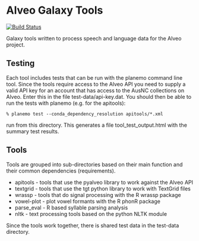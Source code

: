 Alveo Galaxy Tools
==================

[![Build Status](https://travis-ci.org/Alveo/alveo-galaxy-tools.svg?branch=master)](https://travis-ci.org/Alveo/alveo-galaxy-tools)

Galaxy tools written to process speech and language data for the Alveo project.

Testing
-------

Each tool includes tests that can be run with the planemo command line tool.  Since
the tools require access to the Alveo API you need to supply a valid API key
for an account that has access to the AusNC collections on Alveo.  Enter this
in the file test-data/api-key.dat.  You should then be able to run the tests
with planemo (e.g. for the apitools):

    % planemo test --conda_dependency_resolution apitools/*.xml

run from this directory.  This generates a file tool_test_output.html with the
summary test results.  

Tools
-----

Tools are grouped into sub-directories based on their main function and their
common dependencies (requirements).  

 * apitools - tools that use the pyalveo library to work against the Alveo API
 * textgrid - tools that use the tgt python library to work with TextGrid files
 * wrassp - tools that do signal processing with the R wrassp package
 * vowel-plot - plot vowel formants with the R phonR package
 * parse_eval - R based syllable parsing analysis
 * nltk - text processing tools based on the python NLTK module

Since the tools work together, there is shared test data in the test-data directory.

